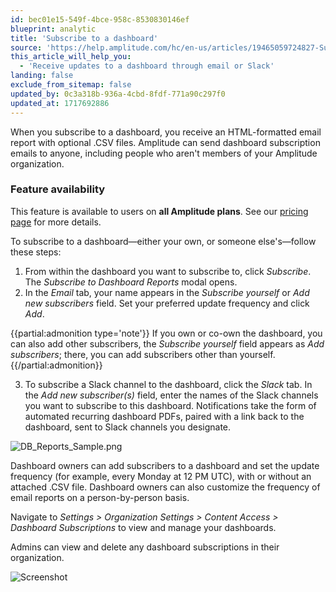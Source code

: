 ```yaml
---
id: bec01e15-549f-4bce-958c-8530830146ef
blueprint: analytic
title: 'Subscribe to a dashboard'
source: 'https://help.amplitude.com/hc/en-us/articles/19465059724827-Subscribe-to-a-dashboard'
this_article_will_help_you:
  - 'Receive updates to a dashboard through email or Slack'
landing: false
exclude_from_sitemap: false
updated_by: 0c3a318b-936a-4cbd-8fdf-771a90c297f0
updated_at: 1717692886
---
```

When you subscribe to a dashboard, you receive an HTML-formatted email report with optional .CSV files. Amplitude can send dashboard subscription emails to anyone, including people who aren't members of your Amplitude organization. 

### Feature availability

This feature is available to users on **all Amplitude plans**. See our [pricing page](https://amplitude.com/pricing) for more details.

To subscribe to a dashboard—either your own, or someone else's—follow these steps: 

1. From within the dashboard you want to subscribe to, click *Subscribe*. The *Subscribe to Dashboard Reports* modal opens.
2. In the *Email* tab, your name appears in the *Subscribe yourself* or *Add new subscribers* field. Set your preferred update frequency and click *Add*.  
  
  {{partial:admonition type='note'}}
  If you own or co-own the dashboard, you can also add other subscribers, the *Subscribe yourself* field appears as *Add subscribers*; there, you can add subscribers other than yourself.
  {{/partial:admonition}}

3. To subscribe a Slack channel to the dashboard, click the *Slack* tab. In the *Add new subscriber(s)* field, enter the names of the Slack channels you want to subscribe to this dashboard. Notifications take the form of automated recurring dashboard PDFs, paired with a link back to the dashboard, sent to Slack channels you designate.


![DB_Reports_Sample.png](/docs/output/img/analytics/db-reports-sample-png.png)

Dashboard owners can add subscribers to a dashboard and set the update frequency (for example, every Monday at 12 PM UTC), with or without an attached .CSV file. Dashboard owners can also customize the frequency of email reports on a person-by-person basis.

Navigate to *Settings > Organization Settings >* *Content Access > Dashboard Subscriptions* to view and manage your dashboards.

Admins can view and delete any dashboard subscriptions in their organization.

![Screenshot](/docs/output/img/analytics/screenshot.png)
